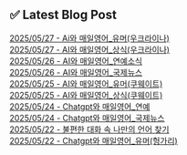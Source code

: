 
## ✅ Latest Blog Post
 
[2025/05/27 - Ai와 매일영어_유머(우크라이나)](https://3hongstore.tistory.com/295) <br/>
[2025/05/27 - AI와 매일영어_상식(우크라이나)](https://3hongstore.tistory.com/294) <br/>
[2025/05/26 - AI와 매일영어_연예소식](https://3hongstore.tistory.com/293) <br/>
[2025/05/26 - AI와 매일영어_국제뉴스](https://3hongstore.tistory.com/292) <br/>
[2025/05/25 - AI와 매일영어_유머(쿠웨이트)](https://3hongstore.tistory.com/290) <br/>
[2025/05/25 - AI와 매일영어_상식(쿠웨이트)](https://3hongstore.tistory.com/289) <br/>
[2025/05/24 - Chatgpt와 매일영어_연예](https://3hongstore.tistory.com/288) <br/>
[2025/05/24 - Chatgpt와 매일영어_국제뉴스](https://3hongstore.tistory.com/287) <br/>
[2025/05/22 - 불편한 대화 속 나만의 언어 찾기](https://3hongstore.tistory.com/286) <br/>
[2025/05/22 - Chatgpt와 매일영어_유머(헝가리)](https://3hongstore.tistory.com/285) <br/>
